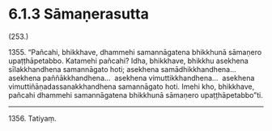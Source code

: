 

# 6.1.3 Sāmaṇerasutta




(253.)

1355\. “Pañcahi, bhikkhave, dhammehi samannāgatena bhikkhunā sāmaṇero upaṭṭhāpetabbo. Katamehi pañcahi? Idha, bhikkhave, bhikkhu asekhena sīlakkhandhena samannāgato hoti; asekhena samādhikkhandhena…  asekhena paññākkhandhena…  asekhena vimuttikkhandhena…  asekhena vimuttiñāṇadassanakkhandhena samannāgato hoti. Imehi kho, bhikkhave, pañcahi dhammehi samannāgatena bhikkhunā sāmaṇero upaṭṭhāpetabbo”ti.

---

1356\. Tatiyaṃ.





